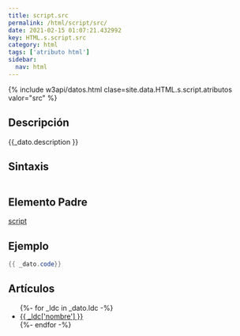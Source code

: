 ```yaml
---
title: script.src
permalink: /html/script/src/
date: 2021-02-15 01:07:21.432992
key: HTML.s.script.src
category: html
tags: ['atributo html']
sidebar: 
  nav: html
---
```


{% include w3api/datos.html clase=site.data.HTML.s.script.atributos valor="src" %}

## Descripción
{{_dato.description }}

## Sintaxis
~~~html
~~~

## Elemento Padre
[script](/html/script/)

## Ejemplo
~~~java
{{ _dato.code}}
~~~

## Artículos
<ul>
{%- for _ldc in _dato.ldc -%}
   <li>
       <a href="{{_ldc['url'] }}">{{ _ldc['nombre'] }}</a>
   </li>
{%- endfor -%}
</ul>
